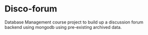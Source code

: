 # Disco-forum
Database Management course project to build up a discussion forum backend using mongodb using pre-existing archived data.
